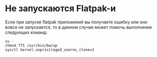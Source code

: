 # Не запускаются Flatpak-и

Если при запуске flatpak приложений вы получаете ошибку или оно вовсе не запускается, то в данном случае может помочь выполнение следующих команд: 

```shell
su -
chmod 775 /usr/bin/bwrap
sysctl kernel.unprivileged_userns_clone=1
```
